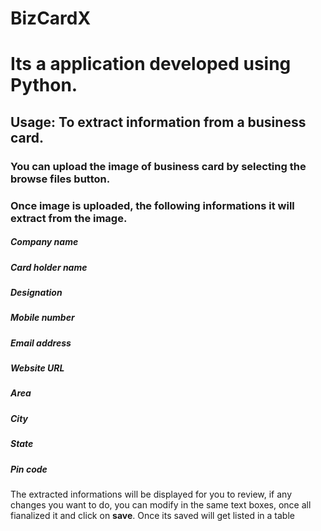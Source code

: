 # BizCardX
# Its a application developed using Python.
## Usage: To extract information from a business card.
### You can upload the image of business card by selecting the browse files button.
### Once image is uploaded, the following informations it will extract from the image.
#####   Company name 
#####  Card holder name 
#####  Designation 
#####  Mobile number 
#####  Email address 
#####  Website URL 
#####  Area 
#####  City 
#####  State 
#####  Pin code
The extracted informations will be displayed for you to review, if any changes you want to do, you can modify in the same text boxes, once all fianalized it and click on <b>save</b>.
Once its saved will get listed in a table
